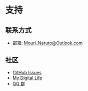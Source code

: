 ﻿# 支持

## 联系方式

- 邮箱: [Mouri_Naruto@Outlook.com](mailto:Mouri_Naruto@Outlook.com)

## 社区

- [GitHub Issues](https://github.com/M2Team/NSudo/issues)
- [My Digital Life](https://forums.mydigitallife.net/threads/59268)
- [QQ 群](https://shang.qq.com/wpa/qunwpa?idkey=ac879ff5e88f85115597a9ec5f3dbbf28a6b84d7352e2fe03b7cbacf58bb6d53)
